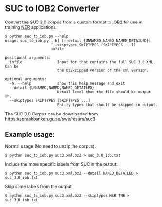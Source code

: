 # SUC to IOB2 Converter

Convert the [SUC 3.0](https://spraakbanken.gu.se/swe/resurs/suc3) corpus from a custom format to [IOB2](https://en.wikipedia.org/wiki/Inside%E2%80%93outside%E2%80%93beginning_(tagging)) for use in training [NER](https://en.wikipedia.org/wiki/Named-entity_recognition) applications.

```
$ python suc_to_iob.py --help
usage: suc_to_iob.py [-h] [--detail {UNNAMED,NAMED,NAMED_DETAILED}]
                     [--skiptypes SKIPTYPES [SKIPTYPES ...]]
                     infile

positional arguments:
  infile                Input for that contains the full SUC 3.0 XML. Can be
                        the bz2-zipped version or the xml version.

optional arguments:
  -h, --help            show this help message and exit
  --detail {UNNAMED,NAMED,NAMED_DETAILED}
                        Detail level that the file should be output in.
  --skiptypes SKIPTYPES [SKIPTYPES ...]
                        Entity types that should be skipped in output.
```

The SUC 3.0 Corpus can be downloaded from https://spraakbanken.gu.se/swe/resurs/suc3

## Example usage:

Normal usage (No need to unzip the corpus):
```
$ python suc_to_iob.py suc3.xml.bz2 > suc_3.0_iob.txt
```

Include the more specific labels from SUC in the output:
```
$ python suc_to_iob.py suc3.xml.bz2 --detail NAMED_DETAILED > suc_3.0_iob.txt
```

Skip some labels from the output:
```
$ python suc_to_iob.py suc3.xml.bz2 --skiptypes MSR TME > suc_3.0_iob.txt
```

